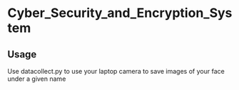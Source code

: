 # Cyber_Security_and_Encryption_System

## Usage
Use datacollect.py to use your laptop camera to save images of your face under a given name
